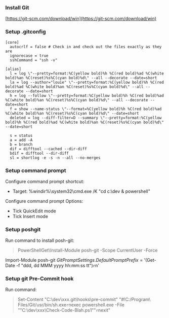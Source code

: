 ### Install Git

[https://git-scm.com/download/win](https://git-scm.com/download/win)

### Setup .gitconfig

````
[core]
  autocrlf = false # Check in and check out the files exactly as they are
  ignorecase = true
  sshCommand = "ssh -v"

[alias]
  l = log \"--pretty=format:%C(yellow bold)%h %C(red bold)%ad %C(white bold)%an %C(reset)%s%C(cyan bold)%d\" --all --decorate --date=short
  la = log --author="louie" \"--pretty=format:%C(yellow bold)%h %C(red bold)%ad %C(white bold)%an %C(reset)%s%C(cyan bold)%d\" --all --decorate --date=short
  h = log --follow \"--pretty=format:%C(yellow bold)%h %C(red bold)%ad %C(white bold)%an %C(reset)%s%C(cyan bold)%d\" --all --decorate --date=short
  f = show --name-status \"--format=%C(yellow bold)%h %C(red bold)%ad %C(white bold)%an %C(reset)%s%C(cyan bold)%d\" --date=short
  deleted = log --diff-filter=D --summary \"--pretty=format:%C(yellow bold)%h %C(red bold)%ad %C(white bold)%an %C(reset)%s%C(cyan bold)%d\" --date=short

  s = status
  a = add -A
  b = branch
  dif = difftool --cached --dir-diff
  bdif = difftool --dir-diff
  sl = shortlog -e -s -n --all --no-merges   
````

### Setup command prompt

Configure command prompt shortcut:
- Target: %windir%\system32\cmd.exe /K "cd c:\dev & powershell"

Configure command prompt Options:
- Tick QuickEdit mode
- Tick Insert mode

### Setup poshgit

Run command to install posh-git:
> PowerShellGet\Install-Module posh-git -Scope CurrentUser -Force

Import-Module posh-git
$GitPromptSettings.DefaultPromptPrefix = '$(Get-Date -f "ddd, dd MMM yyyy hh:mm:ss tt")`r`n'

### Setup git Pre-Commit hook

Run command:
> Set-Content "C:\dev\xxx\.git\hooks\pre-commit" "#!C:/Program\ Files/Git/usr/bin/sh.exe`r`nexec powershell.exe -File ""C:\dev\xxx\Check-Code-Blah.ps1""`r`nexit"

